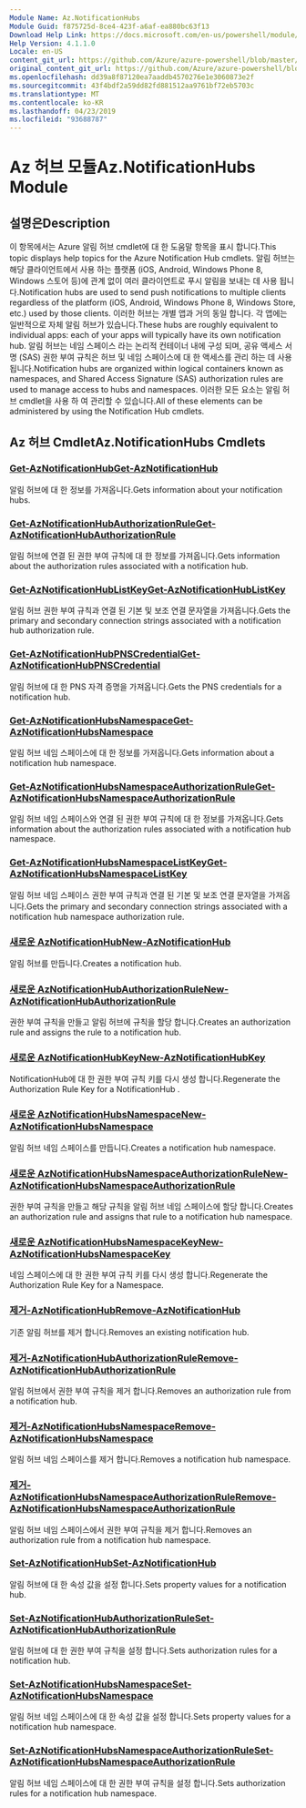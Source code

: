 ```yaml
---
Module Name: Az.NotificationHubs
Module Guid: f875725d-8ce4-423f-a6af-ea880bc63f13
Download Help Link: https://docs.microsoft.com/en-us/powershell/module/az.notificationhubs
Help Version: 4.1.1.0
Locale: en-US
content_git_url: https://github.com/Azure/azure-powershell/blob/master/src/NotificationHubs/NotificationHubs/help/Az.NotificationHubs.md
original_content_git_url: https://github.com/Azure/azure-powershell/blob/master/src/NotificationHubs/NotificationHubs/help/Az.NotificationHubs.md
ms.openlocfilehash: dd39a8f87120ea7aaddb4570276e1e3060873e2f
ms.sourcegitcommit: 43f4bdf2a59dd82fd881512aa9761bf72eb5703c
ms.translationtype: MT
ms.contentlocale: ko-KR
ms.lasthandoff: 04/23/2019
ms.locfileid: "93688787"
---
```

# <span data-ttu-id="c3b8e-101">Az 허브 모듈</span><span class="sxs-lookup"><span data-stu-id="c3b8e-101">Az.NotificationHubs Module</span></span>
## <span data-ttu-id="c3b8e-102">설명은</span><span class="sxs-lookup"><span data-stu-id="c3b8e-102">Description</span></span>
<span data-ttu-id="c3b8e-103">이 항목에서는 Azure 알림 허브 cmdlet에 대 한 도움말 항목을 표시 합니다.</span><span class="sxs-lookup"><span data-stu-id="c3b8e-103">This topic displays help topics for the Azure Notification Hub cmdlets.</span></span> <span data-ttu-id="c3b8e-104">알림 허브는 해당 클라이언트에서 사용 하는 플랫폼 (iOS, Android, Windows Phone 8, Windows 스토어 등)에 관계 없이 여러 클라이언트로 푸시 알림을 보내는 데 사용 됩니다.</span><span class="sxs-lookup"><span data-stu-id="c3b8e-104">Notification hubs are used to send push notifications to multiple clients regardless of the platform (iOS, Android, Windows Phone 8, Windows Store, etc.) used by those clients.</span></span> <span data-ttu-id="c3b8e-105">이러한 허브는 개별 앱과 거의 동일 합니다. 각 앱에는 일반적으로 자체 알림 허브가 있습니다.</span><span class="sxs-lookup"><span data-stu-id="c3b8e-105">These hubs are roughly equivalent to individual apps: each of your apps will typically have its own notification hub.</span></span> <span data-ttu-id="c3b8e-106">알림 허브는 네임 스페이스 라는 논리적 컨테이너 내에 구성 되며, 공유 액세스 서명 (SAS) 권한 부여 규칙은 허브 및 네임 스페이스에 대 한 액세스를 관리 하는 데 사용 됩니다.</span><span class="sxs-lookup"><span data-stu-id="c3b8e-106">Notification hubs are organized within logical containers known as namespaces, and Shared Access Signature (SAS) authorization rules are used to manage access to hubs and namespaces.</span></span> <span data-ttu-id="c3b8e-107">이러한 모든 요소는 알림 허브 cmdlet을 사용 하 여 관리할 수 있습니다.</span><span class="sxs-lookup"><span data-stu-id="c3b8e-107">All of these elements can be administered by using the Notification Hub cmdlets.</span></span>

## <span data-ttu-id="c3b8e-108">Az 허브 Cmdlet</span><span class="sxs-lookup"><span data-stu-id="c3b8e-108">Az.NotificationHubs Cmdlets</span></span>
### [<span data-ttu-id="c3b8e-109">Get-AzNotificationHub</span><span class="sxs-lookup"><span data-stu-id="c3b8e-109">Get-AzNotificationHub</span></span>](Get-AzNotificationHub.md)
<span data-ttu-id="c3b8e-110">알림 허브에 대 한 정보를 가져옵니다.</span><span class="sxs-lookup"><span data-stu-id="c3b8e-110">Gets information about your notification hubs.</span></span>

### [<span data-ttu-id="c3b8e-111">Get-AzNotificationHubAuthorizationRule</span><span class="sxs-lookup"><span data-stu-id="c3b8e-111">Get-AzNotificationHubAuthorizationRule</span></span>](Get-AzNotificationHubAuthorizationRule.md)
<span data-ttu-id="c3b8e-112">알림 허브에 연결 된 권한 부여 규칙에 대 한 정보를 가져옵니다.</span><span class="sxs-lookup"><span data-stu-id="c3b8e-112">Gets information about the authorization rules associated with a notification hub.</span></span>

### [<span data-ttu-id="c3b8e-113">Get-AzNotificationHubListKey</span><span class="sxs-lookup"><span data-stu-id="c3b8e-113">Get-AzNotificationHubListKey</span></span>](Get-AzNotificationHubListKey.md)
<span data-ttu-id="c3b8e-114">알림 허브 권한 부여 규칙과 연결 된 기본 및 보조 연결 문자열을 가져옵니다.</span><span class="sxs-lookup"><span data-stu-id="c3b8e-114">Gets the primary and secondary connection strings associated with a notification hub authorization rule.</span></span>

### [<span data-ttu-id="c3b8e-115">Get-AzNotificationHubPNSCredential</span><span class="sxs-lookup"><span data-stu-id="c3b8e-115">Get-AzNotificationHubPNSCredential</span></span>](Get-AzNotificationHubPNSCredential.md)
<span data-ttu-id="c3b8e-116">알림 허브에 대 한 PNS 자격 증명을 가져옵니다.</span><span class="sxs-lookup"><span data-stu-id="c3b8e-116">Gets the PNS credentials for a notification hub.</span></span>

### [<span data-ttu-id="c3b8e-117">Get-AzNotificationHubsNamespace</span><span class="sxs-lookup"><span data-stu-id="c3b8e-117">Get-AzNotificationHubsNamespace</span></span>](Get-AzNotificationHubsNamespace.md)
<span data-ttu-id="c3b8e-118">알림 허브 네임 스페이스에 대 한 정보를 가져옵니다.</span><span class="sxs-lookup"><span data-stu-id="c3b8e-118">Gets information about a notification hub namespace.</span></span>

### [<span data-ttu-id="c3b8e-119">Get-AzNotificationHubsNamespaceAuthorizationRule</span><span class="sxs-lookup"><span data-stu-id="c3b8e-119">Get-AzNotificationHubsNamespaceAuthorizationRule</span></span>](Get-AzNotificationHubsNamespaceAuthorizationRule.md)
<span data-ttu-id="c3b8e-120">알림 허브 네임 스페이스와 연결 된 권한 부여 규칙에 대 한 정보를 가져옵니다.</span><span class="sxs-lookup"><span data-stu-id="c3b8e-120">Gets information about the authorization rules associated with a notification hub namespace.</span></span>

### [<span data-ttu-id="c3b8e-121">Get-AzNotificationHubsNamespaceListKey</span><span class="sxs-lookup"><span data-stu-id="c3b8e-121">Get-AzNotificationHubsNamespaceListKey</span></span>](Get-AzNotificationHubsNamespaceListKey.md)
<span data-ttu-id="c3b8e-122">알림 허브 네임 스페이스 권한 부여 규칙과 연결 된 기본 및 보조 연결 문자열을 가져옵니다.</span><span class="sxs-lookup"><span data-stu-id="c3b8e-122">Gets the primary and secondary connection strings associated with a notification hub namespace authorization rule.</span></span>

### [<span data-ttu-id="c3b8e-123">새로운 AzNotificationHub</span><span class="sxs-lookup"><span data-stu-id="c3b8e-123">New-AzNotificationHub</span></span>](New-AzNotificationHub.md)
<span data-ttu-id="c3b8e-124">알림 허브를 만듭니다.</span><span class="sxs-lookup"><span data-stu-id="c3b8e-124">Creates a notification hub.</span></span>

### [<span data-ttu-id="c3b8e-125">새로운 AzNotificationHubAuthorizationRule</span><span class="sxs-lookup"><span data-stu-id="c3b8e-125">New-AzNotificationHubAuthorizationRule</span></span>](New-AzNotificationHubAuthorizationRule.md)
<span data-ttu-id="c3b8e-126">권한 부여 규칙을 만들고 알림 허브에 규칙을 할당 합니다.</span><span class="sxs-lookup"><span data-stu-id="c3b8e-126">Creates an authorization rule and assigns the rule to a notification hub.</span></span>

### [<span data-ttu-id="c3b8e-127">새로운 AzNotificationHubKey</span><span class="sxs-lookup"><span data-stu-id="c3b8e-127">New-AzNotificationHubKey</span></span>](New-AzNotificationHubKey.md)
<span data-ttu-id="c3b8e-128">NotificationHub에 대 한 권한 부여 규칙 키를 다시 생성 합니다.</span><span class="sxs-lookup"><span data-stu-id="c3b8e-128">Regenerate the Authorization Rule Key for a NotificationHub .</span></span>

### [<span data-ttu-id="c3b8e-129">새로운 AzNotificationHubsNamespace</span><span class="sxs-lookup"><span data-stu-id="c3b8e-129">New-AzNotificationHubsNamespace</span></span>](New-AzNotificationHubsNamespace.md)
<span data-ttu-id="c3b8e-130">알림 허브 네임 스페이스를 만듭니다.</span><span class="sxs-lookup"><span data-stu-id="c3b8e-130">Creates a notification hub namespace.</span></span>

### [<span data-ttu-id="c3b8e-131">새로운 AzNotificationHubsNamespaceAuthorizationRule</span><span class="sxs-lookup"><span data-stu-id="c3b8e-131">New-AzNotificationHubsNamespaceAuthorizationRule</span></span>](New-AzNotificationHubsNamespaceAuthorizationRule.md)
<span data-ttu-id="c3b8e-132">권한 부여 규칙을 만들고 해당 규칙을 알림 허브 네임 스페이스에 할당 합니다.</span><span class="sxs-lookup"><span data-stu-id="c3b8e-132">Creates an authorization rule and assigns that rule to a notification hub namespace.</span></span>

### [<span data-ttu-id="c3b8e-133">새로운 AzNotificationHubsNamespaceKey</span><span class="sxs-lookup"><span data-stu-id="c3b8e-133">New-AzNotificationHubsNamespaceKey</span></span>](New-AzNotificationHubsNamespaceKey.md)
<span data-ttu-id="c3b8e-134">네임 스페이스에 대 한 권한 부여 규칙 키를 다시 생성 합니다.</span><span class="sxs-lookup"><span data-stu-id="c3b8e-134">Regenerate the Authorization Rule Key for a Namespace.</span></span>

### [<span data-ttu-id="c3b8e-135">제거-AzNotificationHub</span><span class="sxs-lookup"><span data-stu-id="c3b8e-135">Remove-AzNotificationHub</span></span>](Remove-AzNotificationHub.md)
<span data-ttu-id="c3b8e-136">기존 알림 허브를 제거 합니다.</span><span class="sxs-lookup"><span data-stu-id="c3b8e-136">Removes an existing notification hub.</span></span>

### [<span data-ttu-id="c3b8e-137">제거-AzNotificationHubAuthorizationRule</span><span class="sxs-lookup"><span data-stu-id="c3b8e-137">Remove-AzNotificationHubAuthorizationRule</span></span>](Remove-AzNotificationHubAuthorizationRule.md)
<span data-ttu-id="c3b8e-138">알림 허브에서 권한 부여 규칙을 제거 합니다.</span><span class="sxs-lookup"><span data-stu-id="c3b8e-138">Removes an authorization rule from a notification hub.</span></span>

### [<span data-ttu-id="c3b8e-139">제거-AzNotificationHubsNamespace</span><span class="sxs-lookup"><span data-stu-id="c3b8e-139">Remove-AzNotificationHubsNamespace</span></span>](Remove-AzNotificationHubsNamespace.md)
<span data-ttu-id="c3b8e-140">알림 허브 네임 스페이스를 제거 합니다.</span><span class="sxs-lookup"><span data-stu-id="c3b8e-140">Removes a notification hub namespace.</span></span>

### [<span data-ttu-id="c3b8e-141">제거-AzNotificationHubsNamespaceAuthorizationRule</span><span class="sxs-lookup"><span data-stu-id="c3b8e-141">Remove-AzNotificationHubsNamespaceAuthorizationRule</span></span>](Remove-AzNotificationHubsNamespaceAuthorizationRule.md)
<span data-ttu-id="c3b8e-142">알림 허브 네임 스페이스에서 권한 부여 규칙을 제거 합니다.</span><span class="sxs-lookup"><span data-stu-id="c3b8e-142">Removes an authorization rule from a notification hub namespace.</span></span>

### [<span data-ttu-id="c3b8e-143">Set-AzNotificationHub</span><span class="sxs-lookup"><span data-stu-id="c3b8e-143">Set-AzNotificationHub</span></span>](Set-AzNotificationHub.md)
<span data-ttu-id="c3b8e-144">알림 허브에 대 한 속성 값을 설정 합니다.</span><span class="sxs-lookup"><span data-stu-id="c3b8e-144">Sets property values for a notification hub.</span></span>

### [<span data-ttu-id="c3b8e-145">Set-AzNotificationHubAuthorizationRule</span><span class="sxs-lookup"><span data-stu-id="c3b8e-145">Set-AzNotificationHubAuthorizationRule</span></span>](Set-AzNotificationHubAuthorizationRule.md)
<span data-ttu-id="c3b8e-146">알림 허브에 대 한 권한 부여 규칙을 설정 합니다.</span><span class="sxs-lookup"><span data-stu-id="c3b8e-146">Sets authorization rules for a notification hub.</span></span>

### [<span data-ttu-id="c3b8e-147">Set-AzNotificationHubsNamespace</span><span class="sxs-lookup"><span data-stu-id="c3b8e-147">Set-AzNotificationHubsNamespace</span></span>](Set-AzNotificationHubsNamespace.md)
<span data-ttu-id="c3b8e-148">알림 허브 네임 스페이스에 대 한 속성 값을 설정 합니다.</span><span class="sxs-lookup"><span data-stu-id="c3b8e-148">Sets property values for a notification hub namespace.</span></span>

### [<span data-ttu-id="c3b8e-149">Set-AzNotificationHubsNamespaceAuthorizationRule</span><span class="sxs-lookup"><span data-stu-id="c3b8e-149">Set-AzNotificationHubsNamespaceAuthorizationRule</span></span>](Set-AzNotificationHubsNamespaceAuthorizationRule.md)
<span data-ttu-id="c3b8e-150">알림 허브 네임 스페이스에 대 한 권한 부여 규칙을 설정 합니다.</span><span class="sxs-lookup"><span data-stu-id="c3b8e-150">Sets authorization rules for a notification hub namespace.</span></span>

